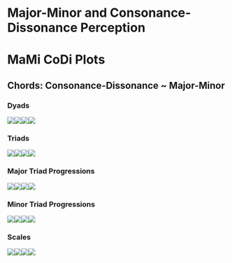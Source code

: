 Major-Minor and Consonance-Dissonance Perception
================

# MaMi CoDi Plots

## Chords: Consonance-Dissonance ~ Major-Minor

### Dyads

![](man/figures/README-unnamed-chunk-4-1.png)<!-- -->![](man/figures/README-unnamed-chunk-4-2.png)<!-- -->![](man/figures/README-unnamed-chunk-4-3.png)<!-- -->![](man/figures/README-unnamed-chunk-4-4.png)<!-- -->

### Triads

![](man/figures/README-unnamed-chunk-4-5.png)<!-- -->![](man/figures/README-unnamed-chunk-4-6.png)<!-- -->![](man/figures/README-unnamed-chunk-4-7.png)<!-- -->![](man/figures/README-unnamed-chunk-4-8.png)<!-- -->

### Major Triad Progressions

![](man/figures/README-unnamed-chunk-4-9.png)<!-- -->![](man/figures/README-unnamed-chunk-4-10.png)<!-- -->![](man/figures/README-unnamed-chunk-4-11.png)<!-- -->![](man/figures/README-unnamed-chunk-4-12.png)<!-- -->

### Minor Triad Progressions

![](man/figures/README-unnamed-chunk-4-13.png)<!-- -->![](man/figures/README-unnamed-chunk-4-14.png)<!-- -->![](man/figures/README-unnamed-chunk-4-15.png)<!-- -->![](man/figures/README-unnamed-chunk-4-16.png)<!-- -->

### Scales

![](man/figures/README-unnamed-chunk-4-17.png)<!-- -->![](man/figures/README-unnamed-chunk-4-18.png)<!-- -->![](man/figures/README-unnamed-chunk-4-19.png)<!-- -->![](man/figures/README-unnamed-chunk-4-20.png)<!-- -->
